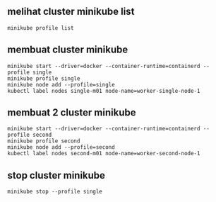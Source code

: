 ## melihat cluster minikube list

```
minikube profile list
```

## membuat cluster minikube
```
minikube start --driver=docker --container-runtime=containerd --profile single
minikube profile single
minikube node add --profile=single
kubectl label nodes single-m01 node-name=worker-single-node-1
```

## membuat 2 cluster minikube
```
minikube start --driver=docker --container-runtime=containerd --profile second
minikube profile second
minikube node add --profile=second
kubectl label nodes second-m01 node-name=worker-second-node-1
```

## stop cluster minikube
```
minikube stop --profile single
```